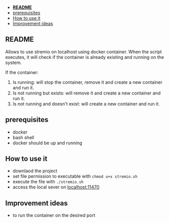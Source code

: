 - [**README**](#readme)
- [prerequisites](#prerequisites)
- [How to use it](#how-to-use-it)
- [Improvement ideas](#improvement-ideas)

## **README**

Allows to use stremio on localhost using docker container.
When the script executes, it will check if the container is already existing and running on the system.

If the container:

1.  Is running: will stop the container, remove it and create a new container and run it.
2.  Is not running but exists: will remove it and create a new container and run it.
3.  Is not running and doesn't exist: will create a new container and run it.

## prerequisites

- docker
- bash shell
- docker should be up and running

## How to use it

- downlaod the project
- set file permission to executable with `chmod u+x stremio.sh`
- execute the file with `./stremio.sh`
- access the local sever on [localhost:11470](http://127.0.0.1:11470)

## Improvement ideas

- to run the container on the desired port
